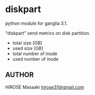 diskpart
===============

python module for ganglia 3.1.

"diskpart" send metrics on disk partition.

 * total size [GB]
 * used  size [GB]
 * total number of inode
 * used  number of inode

## AUTHOR

HIROSE Masaaki <hirose31@gmail.com>

